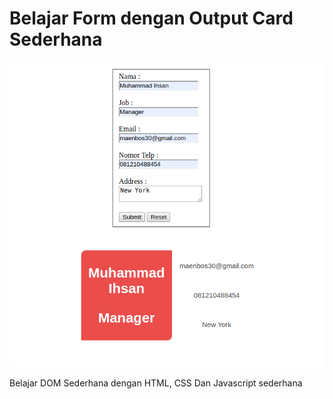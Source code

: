 # Belajar Form dengan Output Card Sederhana

![screenshoot](https://raw.githubusercontent.com/hahamen-ihs/card-form/master/0-card.png)


Belajar DOM Sederhana dengan HTML, CSS Dan Javascript sederhana
